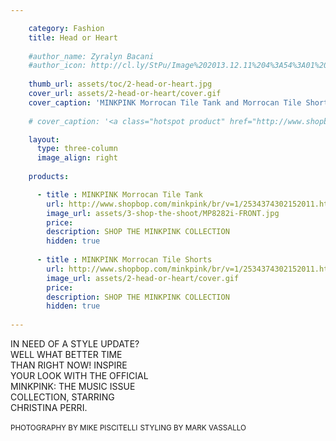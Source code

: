 ```yaml
---

    category: Fashion
    title: Head or Heart
    
    #author_name: Zyralyn Bacani
    #author_icon: http://cl.ly/StPu/Image%202013.12.11%204%3A54%3A01%20pm.png
    
    thumb_url: assets/toc/2-head-or-heart.jpg
    cover_url: assets/2-head-or-heart/cover.gif
    cover_caption: 'MINKPINK Morrocan Tile Tank and Morrocan Tile Short'
    
    # cover_caption: '<a class="hotspot product" href="http://www.shopbop.com/minkpink/br/v=1/2534374302152011.htm#1">MINKPINK Morrocan Tile Tank and Morrocan Tile Short</a>'

    layout:
      type: three-column
      image_align: right
  
    products:

      - title : MINKPINK Morrocan Tile Tank 
        url: http://www.shopbop.com/minkpink/br/v=1/2534374302152011.htm#1
        image_url: assets/3-shop-the-shoot/MP8282i-FRONT.jpg
        price: 
        description: SHOP THE MINKPINK COLLECTION
        hidden: true
      
      - title : MINKPINK Morrocan Tile Shorts 
        url: http://www.shopbop.com/minkpink/br/v=1/2534374302152011.htm#2
        image_url: assets/2-head-or-heart/cover.gif
        price: 
        description: SHOP THE MINKPINK COLLECTION
        hidden: true
        
---
```

<style>
  article[data-page="2-head-or-heart"] header {
    height: 60%;
  }

  article[data-page="2-head-or-heart"] .title {
    background: url(assets/2-head-or-heart/cover-heading.svg) no-repeat;
    background-size: contain;
    color: transparent;
    min-height: 140px;
  }
  
  article[data-page="2-head-or-heart"] .body {
    font-family: "proxima-nova";
  }
  
  big { font-size: 120% }
/*  p > span { font-style: normal; }*/

  #header-image {
    position: relative;
    margin-left: -93px;
    max-width: initial;
    width: 310px;
  }

  @media only screen and (min-width: 768px) {
    article[data-page="2-head-or-heart"] header .title {
      position: absolute;
      top: 15%;
      height: 100%;
      width: 100%;
    }

    article[data-page="2-head-or-heart"] .body {
      position: relative;
    }
  }
</style>

IN NEED OF A STYLE UPDATE?     
WELL WHAT BETTER TIME     
THAN RIGHT NOW! INSPIRE      
YOUR LOOK WITH THE OFFICIAL     
MINKPINK: THE MUSIC ISSUE    
COLLECTION, STARRING    
CHRISTINA PERRI.

<small>PHOTOGRAPHY BY MIKE PISCITELLI</small>
<small>STYLING BY MARK VASSALLO</small>

